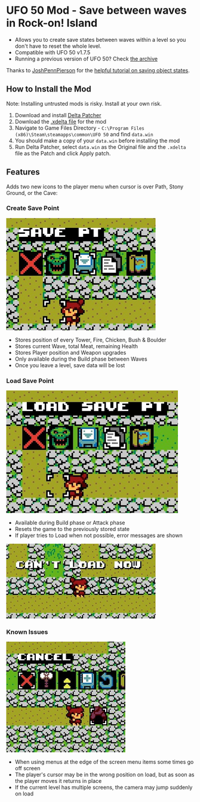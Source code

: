 # UFO 50 Mod - Save between waves in Rock-on! Island
- Allows you to create save states between waves within a level so you don't have to reset the whole level. 
- Compatible with UFO 50 v1.7.5
- Running a previous version of UFO 50? Check [the archive](/archive)

Thanks to [JoshPennPierson](https://github.com/JoshPennPierson) for the [helpful tutorial on saving object states](https://github.com/Game-Development-Resources/Saving-Object-States-Between-Rooms/tree/master).

## How to Install the Mod

Note: Installing untrusted mods is risky. Install at your own risk. 

1. Download and install [Delta Patcher](https://github.com/marco-calautti/DeltaPatcher/releases)
2. Download the [.xdelta file](/ROCK_UNDO_v1.7.5.xdelta) for the mod
3. Navigate to Game Files Directory - `C:\Program Files (x86)\Steam\steamapps\common\UFO 50` and find `data.win`
4. You should make a copy of your `data.win` before installing the mod
5. Run Delta Patcher, select `data.win` as the Original file and the `.xdelta` file as the Patch and click Apply patch.

## Features
Adds two new icons to the player menu when cursor is over Path, Stony Ground, or the Cave:

### Create Save Point
![The save icon](/images/save_menu.jpg)
- Stores position of every Tower, Fire, Chicken, Bush & Boulder
- Stores current Wave, total Meat, remaining Health
- Stores Player position and Weapon upgrades
- Only available during the Build phase between Waves
- Once you leave a level, save data will be lost
  
### Load Save Point
![The load icon](/images/load_menu.jpg)
- Available during Build phase or Attack phase
- Resets the game to the previously stored state
- If player tries to Load when not possible, error messages are shown

![Can't load now](images/cant_load.jpg)

### Known Issues
![A menu that spills off screen](images/known_issue_menu.jpg)
- When using menus at the edge of the screen menu items some times go off screen
- The player's cursor may be in the wrong position on load, but as soon as the player moves it returns in place
- If the current level has multiple screens, the camera may jump suddenly on load

  

